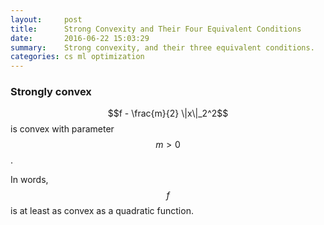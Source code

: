 ```yaml
---
layout:     post
title:      Strong Convexity and Their Four Equivalent Conditions
date:       2016-06-22 15:03:29
summary:    Strong convexity, and their three equivalent conditions.
categories: cs ml optimization
---
```



### Strongly convex 

$$f - \frac{m}{2} \|x\|_2^2$$ is convex with parameter $$m > 0$$.

In words, $$f$$ is at least as convex as a quadratic function.







